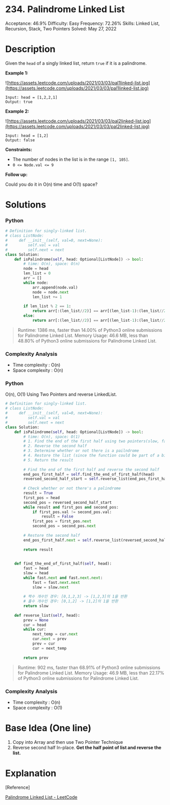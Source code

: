 # 234. Palindrome Linked List

Acceptance: 46.9%
Difficulty: Easy
Frequency: 72.26%
Skills: Linked List, Recursion, Stack, Two Pointers
Solved: May 27, 2022

# Description

Given the `head` of a singly linked list, return `true` if it is a palindrome.

**Example 1:**

![https://assets.leetcode.com/uploads/2021/03/03/pal1linked-list.jpg](https://assets.leetcode.com/uploads/2021/03/03/pal1linked-list.jpg)

```
Input: head = [1,2,2,1]
Output: true

```

**Example 2:**

![https://assets.leetcode.com/uploads/2021/03/03/pal2linked-list.jpg](https://assets.leetcode.com/uploads/2021/03/03/pal2linked-list.jpg)

```
Input: head = [1,2]
Output: false

```

**Constraints:**

- The number of nodes in the list is in the range `[1, 105]`.
- `0 <= Node.val <= 9`

**Follow up:**

Could you do it in O(n) time and O(1) space?

# Solutions

### Python

```python
# Definition for singly-linked list.
# class ListNode:
#     def __init__(self, val=0, next=None):
#         self.val = val
#         self.next = next
class Solution:
    def isPalindrome(self, head: Optional[ListNode]) -> bool:
        # time: O(n), space: O(n)
        node = head
        len_list = 0
        arr = []
        while node:
            arr.append(node.val)
            node = node.next
            len_list += 1
        
        if len_list % 2 == 1:
            return arr[:(len_list//2)] == arr[(len_list-1):(len_list//2):-1]
        else:
            return arr[:(len_list//2)] == arr[(len_list-1):(len_list//2)-1:-1]
```

> Runtime: 1386 ms, faster than 14.00% of Python3 online submissions for Palindrome Linked List.
Memory Usage: 46.6 MB, less than 48.80% of Python3 online submissions for Palindrome Linked List.
> 

### Complexity Analysis

- Time complexity : O(n)
- Space complexity : O(n)

### Python

O(n), O(1) Using Two Pointers and reverse LinkedList.

```python
# Definition for singly-linked list.
# class ListNode:
#     def __init__(self, val=0, next=None):
#         self.val = val
#         self.next = next
class Solution:
    def isPalindrome(self, head: Optional[ListNode]) -> bool:
        # time: O(n), space: O(1)
        # 1. Find the end of the first half using two pointers(slow, fast)
        # 2. Reverse the second half
        # 3. Determine whether or not there is a pailndrome
        # 4. Restore the list (since the function could be part of a bigger program)
        # 5. Return the result
        
        # Find the end of the first half and reverse the second half
        end_pos_first_half = self.find_the_end_of_first_half(head)
        reversed_second_half_start = self.reverse_list(end_pos_first_half.next)
        
        # Check whether or not there's a palindrome
        result = True
        first_pos = head
        second_pos = reversed_second_half_start
        while result and first_pos and second_pos:
            if first_pos.val != second_pos.val:
                result = False
            first_pos = first_pos.next
            second_pos = second_pos.next
        
        # Restore the second half
        end_pos_first_half.next = self.reverse_list(reversed_second_half_start)
        
        return result
        
        
    def find_the_end_of_first_half(self, head):
        fast = head
        slow = head
        while fast.next and fast.next.next:
            fast = fast.next.next
            slow = slow.next
        
        # 짝수 개수인 경우: [0,1,2,3] -> [1,2,3]의 1을 반환
        # 홀수 개수인 경우: [0,1,2] -> [1,2]의 1을 반환
        return slow
        
    def reverse_list(self, head):
        prev = None
        cur = head
        while cur:
            next_temp = cur.next
            cur.next = prev
            prev = cur
            cur = next_temp
        
        return prev
```

> Runtime: 902 ms, faster than 68.91% of Python3 online submissions for Palindrome Linked List.
Memory Usage: 46.9 MB, less than 22.17% of Python3 online submissions for Palindrome Linked List.
> 

### Complexity Analysis

- Time complexity : O(n)
- Space complexity : O(1)

# Base Idea (One line)

1. Copy into Array and then use Two Pointer Technique
2. Reverse second half In-place. **Get the half point of list and reverse the list.**

# Explanation

[Reference]

[Palindrome Linked List - LeetCode](https://leetcode.com/problems/palindrome-linked-list/solution/)